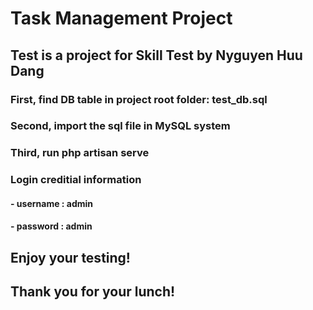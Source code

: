 # Task Management Project
## Test is a project for Skill Test by Nyguyen Huu Dang
### First, find DB table in project root folder: test_db.sql
### Second, import the sql file in MySQL system
### Third, run php artisan serve
### Login creditial information 
####	- username : admin
####	- password : admin

## Enjoy your testing!
## Thank you for your lunch!